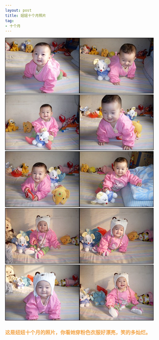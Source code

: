 ```yaml
---
layout: post
title: 妞妞十个月照片
tag:
- 十个月
---
```

<p><a href="/assets/images/2011/02/SDC11689.jpg"><img style="background-image: none; border-right-width: 0px; padding-left: 0px; padding-right: 0px; display: inline; border-top-width: 0px; border-bottom-width: 0px; border-left-width: 0px; padding-top: 0px" title="SDC11689" border="0" alt="SDC11689" src="/assets/images/2011/02/SDC11689_thumb.jpg" width="242" height="182" /></a><a href="/assets/images/2011/02/SDC11691.jpg"><img style="background-image: none; border-right-width: 0px; padding-left: 0px; padding-right: 0px; display: inline; border-top-width: 0px; border-bottom-width: 0px; border-left-width: 0px; padding-top: 0px" title="SDC11691" border="0" alt="SDC11691" src="/assets/images/2011/02/SDC11691_thumb.jpg" width="242" height="182" /></a><a href="/assets/images/2011/02/SDC11690.jpg"><img style="background-image: none; border-right-width: 0px; padding-left: 0px; padding-right: 0px; display: inline; border-top-width: 0px; border-bottom-width: 0px; border-left-width: 0px; padding-top: 0px" title="SDC11690" border="0" alt="SDC11690" src="/assets/images/2011/02/SDC11690_thumb.jpg" width="242" height="182" /></a><a href="/assets/images/2011/02/SDC11697.jpg"><img style="background-image: none; border-right-width: 0px; padding-left: 0px; padding-right: 0px; display: inline; border-top-width: 0px; border-bottom-width: 0px; border-left-width: 0px; padding-top: 0px" title="SDC11697" border="0" alt="SDC11697" src="/assets/images/2011/02/SDC11697_thumb.jpg" width="242" height="182" /></a><a href="/assets/images/2011/02/SDC11696.jpg"><img style="background-image: none; border-right-width: 0px; padding-left: 0px; padding-right: 0px; display: inline; border-top-width: 0px; border-bottom-width: 0px; border-left-width: 0px; padding-top: 0px" title="SDC11696" border="0" alt="SDC11696" src="/assets/images/2011/02/SDC11696_thumb.jpg" width="242" height="182" /></a><a href="/assets/images/2011/02/SDC11692.jpg"><img style="background-image: none; border-right-width: 0px; padding-left: 0px; padding-right: 0px; display: inline; border-top-width: 0px; border-bottom-width: 0px; border-left-width: 0px; padding-top: 0px" title="SDC11692" border="0" alt="SDC11692" src="/assets/images/2011/02/SDC11692_thumb.jpg" width="242" height="182" /></a><a href="/assets/images/2011/02/SDC11698.jpg"><img style="background-image: none; border-right-width: 0px; padding-left: 0px; padding-right: 0px; display: inline; border-top-width: 0px; border-bottom-width: 0px; border-left-width: 0px; padding-top: 0px" title="SDC11698" border="0" alt="SDC11698" src="/assets/images/2011/02/SDC11698_thumb.jpg" width="242" height="182" /></a><a href="/assets/images/2011/02/SDC11699.jpg"><img style="background-image: none; border-right-width: 0px; padding-left: 0px; padding-right: 0px; display: inline; border-top-width: 0px; border-bottom-width: 0px; border-left-width: 0px; padding-top: 0px" title="SDC11699" border="0" alt="SDC11699" src="/assets/images/2011/02/SDC11699_thumb.jpg" width="242" height="182" /></a><a href="/assets/images/2011/02/SDC11701.jpg"><img style="background-image: none; border-right-width: 0px; padding-left: 0px; padding-right: 0px; display: inline; border-top-width: 0px; border-bottom-width: 0px; border-left-width: 0px; padding-top: 0px" title="SDC11701" border="0" alt="SDC11701" src="/assets/images/2011/02/SDC11701_thumb.jpg" width="242" height="182" /></a><a href="/assets/images/2011/02/SDC11702.jpg"><img style="background-image: none; border-right-width: 0px; padding-left: 0px; padding-right: 0px; display: inline; border-top-width: 0px; border-bottom-width: 0px; border-left-width: 0px; padding-top: 0px" title="SDC11702" border="0" alt="SDC11702" src="/assets/images/2011/02/SDC11702_thumb.jpg" width="242" height="182" /></a></p>  <h3><font color="#f3a447">这是妞妞十个月的照片，你看她穿粉色衣服好漂亮，笑的多灿烂。</font></h3>

